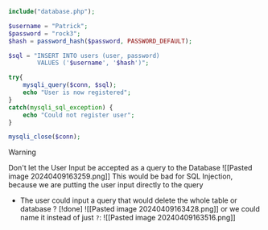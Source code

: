 ```php
include("database.php");

$username = "Patrick";
$password = "rock3";
$hash = password_hash($password, PASSWORD_DEFAULT);

$sql = "INSERT INTO users (user, password)
		VALUES ('$username', '$hash')";

try{
	mysqli_query($conn, $sql);
	echo "User is now registered";
}
catch(mysqli_sql_exception) {
	echo "Could not register user";
}

mysqli_close($conn);
```

> [!warning]
>  Don't let the User Input be accepted as a query to the Database
> ![[Pasted image 20240409163259.png]]
> This would be bad for SQL Injection,
> because we are putting the user input directly to the query
> - The user could input a query that would delete the whole table or database
>? [!done]
>![[Pasted image 20240409163428.png]]
>or we could name it instead of just `?`:
>![[Pasted image 20240409163516.png]]


